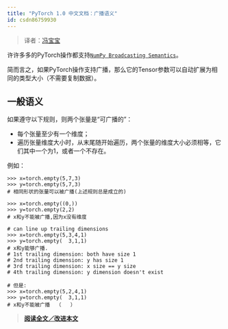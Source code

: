 ```yaml
---
title: "PyTorch 1.0 中文文档：广播语义"
id: csdn86759930
---
```


> 译者：[冯宝宝](https://github.com/PEGASUS1993)

许许多多的PyTorch操作都支持[`NumPy Broadcasting Semantics`](https://docs.scipy.org/doc/numpy/user/basics.broadcasting.html#module-numpy.doc.broadcasting "(in NumPy v1.15)")。

简而言之，如果PyTorch操作支持广播，那么它的Tensor参数可以自动扩展为相同的类型大小（不需要复制数据）。

## 一般语义

如果遵守以下规则，则两个张量是“可广播的”：

*   每个张量至少有一个维度；
*   遍历张量维度大小时，从末尾随开始遍历，两个张量的维度大小必须相等，它们其中一个为1，或者一个不存在。

例如：

```
>>> x=torch.empty(5,7,3)
>>> y=torch.empty(5,7,3)
# 相同形状的张量可以被广播(上述规则总是成立的)

>>> x=torch.empty((0,))
>>> y=torch.empty(2,2)
# x和y不能被广播,因为x没有维度

# can line up trailing dimensions
>>> x=torch.empty(5,3,4,1)
>>> y=torch.empty(  3,1,1)
# x和y能够广播.
# 1st trailing dimension: both have size 1
# 2nd trailing dimension: y has size 1
# 3rd trailing dimension: x size == y size
# 4th trailing dimension: y dimension doesn't exist

# 但是:
>>> x=torch.empty(5,2,4,1)
>>> y=torch.empty(  3,1,1)
# x和y不能被广播  （   ） 
```

> [**阅读全文／改进本文**](https://github.com/apachecn/pytorch-doc-zh/blob/master/docs/1.0/notes_broadcasting.md)